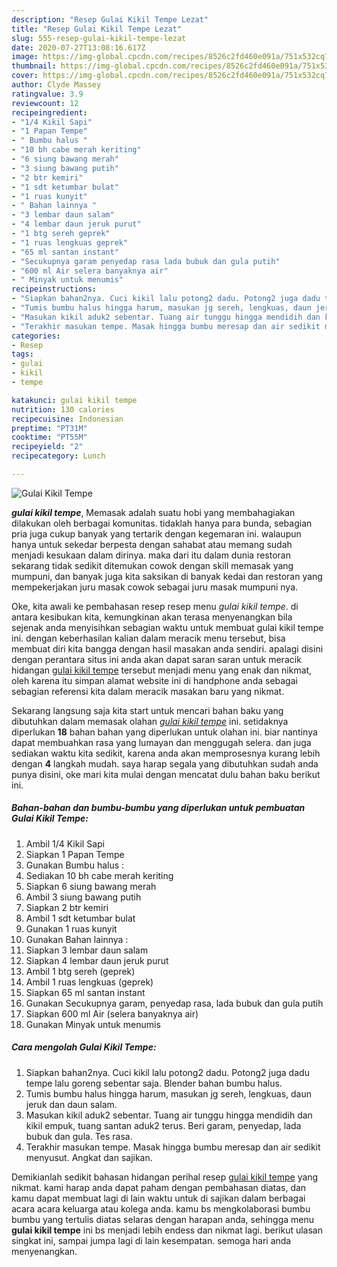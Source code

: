 ```yaml
---
description: "Resep Gulai Kikil Tempe Lezat"
title: "Resep Gulai Kikil Tempe Lezat"
slug: 555-resep-gulai-kikil-tempe-lezat
date: 2020-07-27T13:08:16.617Z
image: https://img-global.cpcdn.com/recipes/8526c2fd460e091a/751x532cq70/gulai-kikil-tempe-foto-resep-utama.jpg
thumbnail: https://img-global.cpcdn.com/recipes/8526c2fd460e091a/751x532cq70/gulai-kikil-tempe-foto-resep-utama.jpg
cover: https://img-global.cpcdn.com/recipes/8526c2fd460e091a/751x532cq70/gulai-kikil-tempe-foto-resep-utama.jpg
author: Clyde Massey
ratingvalue: 3.9
reviewcount: 12
recipeingredient:
- "1/4 Kikil Sapi"
- "1 Papan Tempe"
- " Bumbu halus "
- "10 bh cabe merah keriting"
- "6 siung bawang merah"
- "3 siung bawang putih"
- "2 btr kemiri"
- "1 sdt ketumbar bulat"
- "1 ruas kunyit"
- " Bahan lainnya "
- "3 lembar daun salam"
- "4 lembar daun jeruk purut"
- "1 btg sereh geprek"
- "1 ruas lengkuas geprek"
- "65 ml santan instant"
- "Secukupnya garam penyedap rasa lada bubuk dan gula putih"
- "600 ml Air selera banyaknya air"
- " Minyak untuk menumis"
recipeinstructions:
- "Siapkan bahan2nya. Cuci kikil lalu potong2 dadu. Potong2 juga dadu tempe lalu goreng sebentar saja. Blender bahan bumbu halus."
- "Tumis bumbu halus hingga harum, masukan jg sereh, lengkuas, daun jeruk dan daun salam."
- "Masukan kikil aduk2 sebentar. Tuang air tunggu hingga mendidih dan kikil empuk, tuang santan aduk2 terus. Beri garam, penyedap, lada bubuk dan gula. Tes rasa."
- "Terakhir masukan tempe. Masak hingga bumbu meresap dan air sedikit menyusut. Angkat dan sajikan."
categories:
- Resep
tags:
- gulai
- kikil
- tempe

katakunci: gulai kikil tempe 
nutrition: 130 calories
recipecuisine: Indonesian
preptime: "PT31M"
cooktime: "PT55M"
recipeyield: "2"
recipecategory: Lunch

---
```



![Gulai Kikil Tempe](https://img-global.cpcdn.com/recipes/8526c2fd460e091a/751x532cq70/gulai-kikil-tempe-foto-resep-utama.jpg)

<b><i>gulai kikil tempe</i></b>, Memasak adalah suatu hobi yang membahagiakan dilakukan oleh berbagai komunitas. tidaklah hanya para bunda, sebagian pria juga cukup banyak yang tertarik dengan kegemaran ini. walaupun hanya untuk sekedar berpesta dengan sahabat atau memang sudah menjadi kesukaan dalam dirinya. maka dari itu dalam dunia restoran sekarang tidak sedikit ditemukan cowok dengan skill memasak yang mumpuni, dan banyak juga kita saksikan di banyak kedai dan restoran yang mempekerjakan juru masak cowok sebagai juru masak mumpuni nya.



Oke, kita awali ke pembahasan resep resep menu <i>gulai kikil tempe</i>. di antara kesibukan kita, kemungkinan akan terasa menyenangkan bila sejenak anda menyisihkan sebagian waktu untuk membuat gulai kikil tempe ini. dengan keberhasilan kalian dalam meracik menu tersebut, bisa membuat diri kita bangga dengan hasil masakan anda sendiri. apalagi disini dengan perantara situs ini anda akan dapat saran saran untuk meracik hidangan <u>gulai kikil tempe</u> tersebut menjadi menu yang enak dan nikmat, oleh karena itu simpan alamat website ini di handphone anda sebagai sebagian referensi kita dalam meracik masakan baru yang nikmat.


Sekarang langsung saja kita start untuk mencari bahan baku yang dibutuhkan dalam memasak olahan <u><i>gulai kikil tempe</i></u> ini. setidaknya diperlukan <b>18</b> bahan bahan yang diperlukan untuk olahan ini. biar nantinya dapat membuahkan rasa yang lumayan dan menggugah selera. dan juga sediakan waktu kita sedikit, karena anda akan memprosesnya kurang lebih dengan <b>4</b> langkah mudah. saya harap segala yang dibutuhkan sudah anda punya disini, oke mari kita mulai dengan mencatat dulu bahan baku berikut ini.

<!--inarticleads1-->

##### Bahan-bahan dan bumbu-bumbu yang diperlukan untuk pembuatan Gulai Kikil Tempe:

1. Ambil 1/4 Kikil Sapi
1. Siapkan 1 Papan Tempe
1. Gunakan  Bumbu halus :
1. Sediakan 10 bh cabe merah keriting
1. Siapkan 6 siung bawang merah
1. Ambil 3 siung bawang putih
1. Siapkan 2 btr kemiri
1. Ambil 1 sdt ketumbar bulat
1. Gunakan 1 ruas kunyit
1. Gunakan  Bahan lainnya :
1. Siapkan 3 lembar daun salam
1. Siapkan 4 lembar daun jeruk purut
1. Ambil 1 btg sereh (geprek)
1. Ambil 1 ruas lengkuas (geprek)
1. Siapkan 65 ml santan instant
1. Gunakan Secukupnya garam, penyedap rasa, lada bubuk dan gula putih
1. Siapkan 600 ml Air (selera banyaknya air)
1. Gunakan  Minyak untuk menumis




<!--inarticleads2-->

##### Cara mengolah Gulai Kikil Tempe:

1. Siapkan bahan2nya. Cuci kikil lalu potong2 dadu. Potong2 juga dadu tempe lalu goreng sebentar saja. Blender bahan bumbu halus.
1. Tumis bumbu halus hingga harum, masukan jg sereh, lengkuas, daun jeruk dan daun salam.
1. Masukan kikil aduk2 sebentar. Tuang air tunggu hingga mendidih dan kikil empuk, tuang santan aduk2 terus. Beri garam, penyedap, lada bubuk dan gula. Tes rasa.
1. Terakhir masukan tempe. Masak hingga bumbu meresap dan air sedikit menyusut. Angkat dan sajikan.




Demikianlah sedikit bahasan hidangan perihal resep <u>gulai kikil tempe</u> yang nikmat. kami harap anda dapat paham dengan pembahasan diatas, dan kamu dapat membuat lagi di lain waktu untuk di sajikan dalam berbagai acara acara keluarga atau kolega anda. kamu bs mengkolaborasi bumbu bumbu yang tertulis diatas selaras dengan harapan anda, sehingga menu <b>gulai kikil tempe</b> ini bs menjadi lebih endess dan nikmat lagi. berikut ulasan singkat ini, sampai jumpa lagi di lain kesempatan. semoga hari anda menyenangkan.
